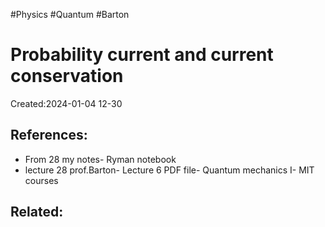 #Physics #Quantum #Barton 
# Probability current and current conservation
Created:2024-01-04 12-30








## References:
-  From 28 my notes- Ryman notebook
- lecture 28 prof.Barton- Lecture 6 PDF file- Quantum mechanics I- MIT courses
## Related:

